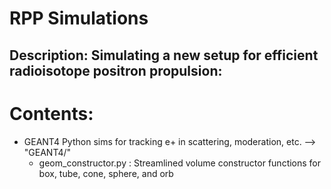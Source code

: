 # RPP Simulations 

## Description: Simulating a new setup for efficient radioisotope positron propulsion:

# Contents:
 - GEANT4 Python sims for tracking e+ in scattering, moderation, etc. --> "GEANT4/"
	 - geom_constructor.py : Streamlined volume constructor functions for box, tube, cone, sphere, and orb
